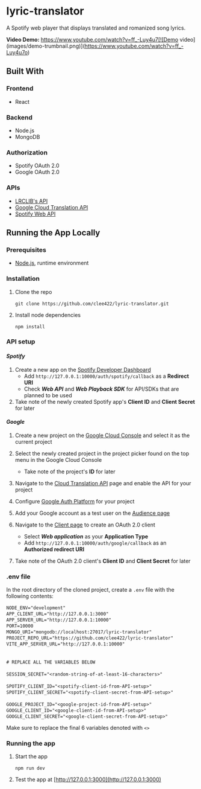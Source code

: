 # lyric-translator

A Spotify web player that displays translated and romanized song lyrics.

**Video Demo:** https://www.youtube.com/watch?v=ff_-Luy4u7[![Demo video](images/demo-trumbnail.png)](https://www.youtube.com/watch?v=ff_-Luy4u7o)

## Built With

### Frontend

-   React

### Backend

-   Node.js
-   MongoDB

### Authorization

-   Spotify OAuth 2.0
-   Google OAuth 2.0

### APIs

-   [LRCLIB's API](https://lrclib.net/docs)
-   [Google Cloud Translation API](https://cloud.google.com/translate/docs/reference/rest)
-   [Spotify Web API](https://developer.spotify.com/documentation/web-api)

## Running the App Locally

### Prerequisites

-   [Node.js](https://nodejs.org/en), runtime environment

### Installation

1.  Clone the repo

    ```
    git clone https://github.com/clee422/lyric-translator.git
    ```

2.  Install node dependencies
    ```
    npm install
    ```

### API setup

#### _Spotify_

1.  Create a new app on the [Spotify Developer Dashboard](https://developer.spotify.com/dashboard)
    -   Add `http://127.0.0.1:10000/auth/spotify/callback` as a **Redirect URI**
    -   Check **_Web API_** and **_Web Playback SDK_** for API/SDKs that are planned to be used
2.  Take note of the newly created Spotify app's **Client ID** and **Client Secret** for later

#### _Google_

1.  Create a new project on the [Google Cloud Console](https://console.cloud.google.com/) and select it as the current project

2.  Select the newly created project in the project picker found on the top menu in the Google Cloud Console

    -   Take note of the project's **ID** for later

3.  Navigate to the [Cloud Translation API](https://console.cloud.google.com/apis/library/translate.googleapis.com?inv=1&invt=Ab0C-A) page and enable the API for your project

4.  Configure [Google Auth Platform](https://console.cloud.google.com/auth/overview?inv=1&invt=Ab0DFw) for your project

5.  Add your Google account as a test user on the [Audience page](https://console.cloud.google.com/auth/audience?inv=1&invt=Ab0C-A)

6.  Navigate to the [Client page](https://console.cloud.google.com/auth/clients?inv=1&invt=Ab0C-A) to create an OAuth 2.0 client

    -   Select **_Web application_** as your **Application Type**
    -   Add `http://127.0.0.1:10000/auth/google/callback` as an **Authorized redirect URI**

7.  Take note of the OAuth 2.0 client's **Client ID** and **Client Secret** for later

### .env file

In the root directory of the cloned project, create a `.env` file with the following contents:

```
NODE_ENV="development"
APP_CLIENT_URL="http://127.0.0.1:3000"
APP_SERVER_URL="http://127.0.0.1:10000"
PORT=10000
MONGO_URI="mongodb://localhost:27017/lyric-translator"
PROJECT_REPO_URL="https://github.com/clee422/lyric-translator"
VITE_APP_SERVER_URL="http://127.0.0.1:10000"


# REPLACE ALL THE VARIABLES BELOW

SESSION_SECRET="<random-string-of-at-least-16-characters>"

SPOTIFY_CLIENT_ID="<spotify-client-id-from-API-setup>"
SPOTIFY_CLIENT_SECRET="<spotify-client-secret-from-API-setup>"

GOOGLE_PROJECT_ID="<google-project-id-from-API-setup>"
GOOGLE_CLIENT_ID="<google-client-id-from-API-setup>"
GOOGLE_CLIENT_SECRET="<google-client-secret-from-API-setup>"
```

Make sure to replace the final 6 variables denoted with `<>`

### Running the app

1.  Start the app
    ```
    npm run dev
    ```
2.  Test the app at [http://127.0.0.1:3000](http://127.0.0.1:3000)
